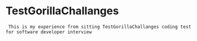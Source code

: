 # TestGorillaChallanges
` This is my experience from sitting TestGorillaChallanges coding test for software developer interview`
